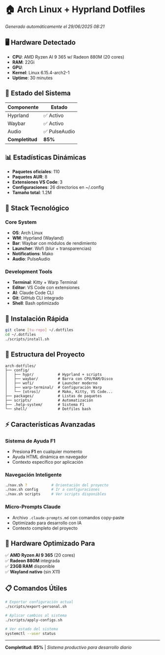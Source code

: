 # 🏠 Arch Linux + Hyprland Dotfiles
*Generado automáticamente el 29/06/2025 08:21*

## 🖥️ Hardware Detectado

- **CPU**: AMD Ryzen AI 9 365 w/ Radeon 880M (20 cores)
- **RAM**: 22Gi
- **GPU**: 
- **Kernel**: Linux 6.15.4-arch2-1
- **Uptime**: 30 minutes

## 🚀 Estado del Sistema

| Componente | Estado |
|------------|--------|
| Hyprland | ✅ Activo |
| Waybar | ✅ Activo |
| Audio | ✅ PulseAudio |
| **Completitud** | **85%** |

## 📊 Estadísticas Dinámicas

- **Paquetes oficiales**: 110
- **Paquetes AUR**: 8
- **Extensiones VS Code**: 3
- **Configuraciones**: 26 directorios en ~/.config
- **Tamaño total**: 1.2M

## 🔧 Stack Tecnológico

### Core System
- **OS**: Arch Linux
- **WM**: Hyprland (Wayland)
- **Bar**: Waybar con módulos de rendimiento
- **Launcher**: Wofi (blur + transparencias)
- **Notifications**: Mako
- **Audio**: PulseAudio

### Development Tools
- **Terminal**: Kitty + Warp Terminal
- **Editor**: VS Code con extensiones
- **AI**: Claude Code CLI
- **Git**: GitHub CLI integrado
- **Shell**: Bash optimizado

## 🚀 Instalación Rápida

```bash
git clone [tu-repo] ~/.dotfiles
cd ~/.dotfiles
./scripts/install.sh
```

## 📁 Estructura del Proyecto

```
arch-dotfiles/
├── config/
│   ├── hypr/           # Hyprland + scripts
│   ├── waybar/         # Barra con CPU/RAM/Disco
│   ├── wofi/           # Launcher moderno
│   ├── warp-terminal/  # Configuración Warp
│   └── [otros]/        # Mako, Kitty, VS Code...
├── packages/           # Listas de paquetes
├── scripts/            # Automatización
├── .help-system/       # Sistema F1
└── shell/              # Dotfiles bash
```

## ⚡ Características Avanzadas

### Sistema de Ayuda F1
- Presiona **F1** en cualquier momento
- Ayuda HTML dinámica en navegador
- Contexto específico por aplicación

### Navegación Inteligente
```bash
./nav.sh ?           # Orientación del proyecto
./nav.sh config      # Ir a configuraciones
./nav.sh scripts     # Ver scripts disponibles
```

### Micro-Prompts Claude
- Archivo `.claude-prompts.md` con comandos copy-paste
- Optimizado para desarrollo con IA
- Contexto completo del proyecto

## 🔧 Hardware Optimizado Para

✅ **AMD Ryzen AI 9 365** (20 cores)  
✅ **Radeon 880M** integrada  
✅ **23GB RAM** disponible  
✅ **Wayland nativo** (sin X11)  

## 📋 Comandos Útiles

```bash
# Exportar configuración actual
./scripts/export-personal.sh

# Aplicar cambios al sistema
./scripts/apply-configs.sh

# Ver estado del sistema
systemctl --user status
```

---
**Completitud: 85%** | *Sistema productivo para desarrollo diario*
